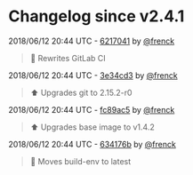 # Changelog since v2.4.1

2018/06/12 20:44 UTC - [6217041](https://github.com/hassio-addons/addon-terminal/commit/6217041d4b5c998996a10d3f3ee14c27428cec65) by [@frenck](https://github.com/frenck)
> :rocket: Rewrites GitLab CI 

2018/06/12 20:44 UTC - [3e34cd3](https://github.com/hassio-addons/addon-terminal/commit/3e34cd3472f1b8eb285cc3bc8d877b9c94862b54) by [@frenck](https://github.com/frenck)
> :arrow_up: Upgrades git to 2.15.2-r0 

2018/06/12 20:44 UTC - [fc89ac5](https://github.com/hassio-addons/addon-terminal/commit/fc89ac5f3edbec1f12d93a49ff4e83f437a82796) by [@frenck](https://github.com/frenck)
> :arrow_up: Upgrades base image to v1.4.2 

2018/06/12 20:44 UTC - [634176b](https://github.com/hassio-addons/addon-terminal/commit/634176b92f47074f60fd036cbdb9e02303685b92) by [@frenck](https://github.com/frenck)
> :rocket: Moves build-env to latest 


